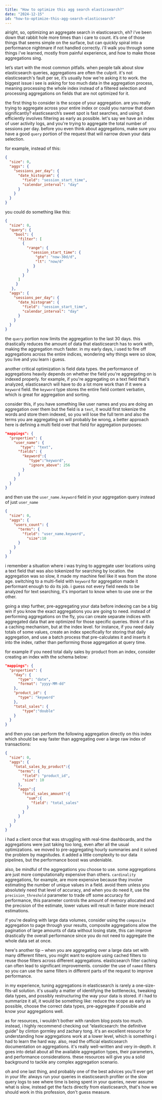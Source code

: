 ```yaml
---
title: "How to optimize this agg search elasticsearch?"
date: "2024-12-15"
id: "how-to-optimize-this-agg-search-elasticsearch"
---
```


alright, so, optimizing an aggregate search in elasticsearch, eh? i’ve been down that rabbit hole more times than i care to count. it’s one of those things that seems simple on the surface, but can quickly spiral into a performance nightmare if not handled correctly. i'll walk you through some things i've learned, mostly from painful experience, and how to make those aggregations sing.

let’s start with the most common pitfalls. when people talk about slow elasticsearch queries, aggregations are often the culprit. it's not elasticsearch's fault per se, it’s usually how we're asking it to work. the biggest issue i see is asking for too much data in the aggregation process, meaning processing the whole index instead of a filtered selection and processing aggregations on fields that are not optimized for it.

the first thing to consider is the scope of your aggregation. are you really trying to aggregate across your entire index or could you narrow that down significantly? elasticsearch’s sweet spot is fast searches, and using it efficiently involves filtering as early as possible. let's say we have an index of user activity logs, and you're trying to aggregate the total number of sessions per day. before you even think about aggregations, make sure you have a good `query` portion of the request that will narrow down your data selection.

for example, instead of this:

```json
{
  "size": 0,
  "aggs": {
    "sessions_per_day": {
      "date_histogram": {
        "field": "session_start_time",
        "calendar_interval": "day"
      }
    }
  }
}
```

you could do something like this:

```json
{
  "size": 0,
  "query": {
    "bool": {
      "filter": [
        {
          "range": {
            "session_start_time": {
              "gte": "now-30d/d",
              "lt": "now/d"
             }
          }
        }
      ]
     }
   },
  "aggs": {
    "sessions_per_day": {
      "date_histogram": {
        "field": "session_start_time",
        "calendar_interval": "day"
      }
    }
  }
}
```

the `query` portion now limits the aggregation to the last 30 days. this drastically reduces the amount of data that elasticsearch has to work with, making the aggregation much faster. in my early days, i used to fire off aggregations across the entire indices, wondering why things were so slow, you live and you learn i guess.

another critical optimization is field data types. the performance of aggregations heavily depends on whether the field you're aggregating on is indexed properly. for example, if you're aggregating on a text field that's analyzed, elasticsearch will have to do a lot more work than if it were a `keyword` field. the `keyword` type stores the entire field content verbatim, which is great for aggregation and sorting.

consider this, if you have something like user names and you are doing an aggregation over them but the field is a `text`, it would first tokenize the words and store them indexed, so you will lose the full term and also the terms you are aggregating on will probably be wrong, a better approach here is defining a multi field over that field for aggregation purposes:

```json
"mappings": {
  "properties": {
    "user_name": {
       "type": "text",
      "fields": {
        "keyword":{
           "type":"keyword",
           "ignore_above": 256
        }
      }
    }
  }
}
```

and then use the `user_name.keyword` field in your aggregation query instead of just `user_name`

```json
{
  "size": 0,
  "aggs": {
    "users_count": {
      "terms": {
        "field": "user_name.keyword",
          "size":10
      }
    }
  }
}
```

i remember a situation where i was trying to aggregate user locations using a text field that was also tokenized for searching by location. the aggregation was so slow, it made my machine feel like it was from the stone age. switching to a multi-field with `keyword` for aggregation made it performant enough to do its job. i guess not every field needs to be analyzed for text searching, it's important to know when to use one or the other.

going a step further, pre-aggregating your data before indexing can be a big win if you know the exact aggregations you are going to need. instead of performing aggregations on the fly, you can create separate indices with aggregated data that are optimized for those specific queries. think of it as a caching mechanism, but at the index level. for instance, if you need daily totals of some values, create an index specifically for storing that daily aggregation, and use a batch process that pre-calculates it and inserts it into the index, rather than performing those aggregation at query time.

for example if you need total daily sales by product from an index, consider creating an index with the schema below:

```json
"mappings": {
  "properties": {
    "day": {
      "type": "date",
      "format": "yyyy-MM-dd"
    },
    "product_id": {
      "type": "keyword"
    },
    "total_sales": {
        "type":"double"
    }
  }
}
```

and then you can perform the following aggregation directly on this index which should be way faster than aggregating over a large raw index of transactions:

```json
{
  "size": 0,
  "aggs": {
    "total_sales_by_product":{
      "terms": {
        "field": "product_id",
        "size": 10
      },
      "aggs":{
        "total_sales_amount":{
          "sum":{
            "field": "total_sales"
          }
        }
      }
    }
  }
}
```

i had a client once that was struggling with real-time dashboards, and the aggregations were just taking too long, even after all the usual optimizations. we moved to pre-aggregating hourly summaries and it solved the problem by magnitudes. it added a little complexity to our data pipelines, but the performance boost was undeniable.

also, be mindful of the aggregations you choose to use. some aggregations are just more computationally expensive than others. `cardinality` aggregations, for example, are more expensive because they involve estimating the number of unique values in a field. avoid them unless you absolutely need that level of accuracy, and when you do need it, use the `precision_threshold` parameter to trade off some accuracy for performance, this parameter controls the amount of memory allocated and the precision of the estimate, lower values will result in faster more inexact estimations.

if you're dealing with large data volumes, consider using the `composite` aggregation to page through your results, composite aggregations allow the pagination of large amounts of data without losing state, this can improve drastically the overall performance since you do not need to aggregate the whole data set at once.

here's another tip – when you are aggregating over a large data set with many different filters, you might want to explore using cached filters to reuse those filters across different aggregations. elasticsearch filter caching can often lead to significant improvements. consider the use of `named` filters so you can use the same filters in different parts of the request to improve performance.

in my experience, tuning aggregations in elasticsearch is rarely a one-size-fits-all solution. it's usually a matter of identifying the bottlenecks, tweaking data types, and possibly restructuring the way your data is stored. if i had to summarize it all, it would be something like: reduce the scope as early as possible, choose the correct data types, pre-aggregate if possible and know your aggregations well.

as for resources, i wouldn't bother with random blog posts too much. instead, i highly recommend checking out “elasticsearch: the definitive guide” by clinton gormley and zachary tong. it's an excellent resource for understanding how aggregations work at a lower level, which is something i had to learn the hard way. also, read the official elasticsearch documentation on aggregations. it's really well-written and very in-depth. it goes into detail about all the available aggregation types, their parameters, and performance considerations. these resources will give you a solid background to tackle any complex aggregation scenario.

oh and one last thing, and probably one of the best advices you'll ever get in your life: always run your queries in elasticsearch profiler or the slow query logs to see where time is being spent in your queries, never assume what is slow, instead get the facts directly from elasticsearch, that's how we should work in this profession, don't guess measure.
